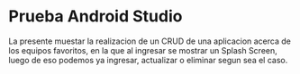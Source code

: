 # Prueba Android Studio

La presente muestar la realizacion de un CRUD de una aplicacion acerca de los equipos favoritos, en la que al ingresar se mostrar un Splash Screen, luego de eso podemos ya ingresar, actualizar o eliminar segun sea el caso.


